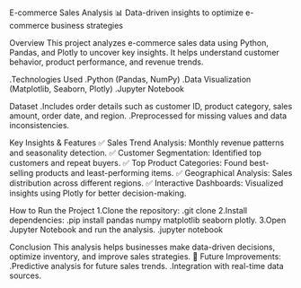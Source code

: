 E-commerce Sales Analysis
📊 Data-driven insights to optimize e-commerce business strategies

Overview
This project analyzes e-commerce sales data using Python, Pandas, and Plotly to uncover key insights. It helps understand customer behavior, product performance, and revenue trends.

.Technologies Used
.Python (Pandas, NumPy)
.Data Visualization (Matplotlib, Seaborn, Plotly)
.Jupyter Notebook


Dataset
.Includes order details such as customer ID, product category, sales amount, order date, and region.
.Preprocessed for missing values and data inconsistencies.

Key Insights & Features
✅ Sales Trend Analysis: Monthly revenue patterns and seasonality detection.
✅ Customer Segmentation: Identified top customers and repeat buyers.
✅ Top Product Categories: Found best-selling products and least-performing items.
✅ Geographical Analysis: Sales distribution across different regions.
✅ Interactive Dashboards: Visualized insights using Plotly for better decision-making.

How to Run the Project
 1.Clone the repository:
  .git clone <repo-link>
 2.Install dependencies:
  .pip install pandas numpy matplotlib seaborn plotly.
 3.Open Jupyter Notebook and run the analysis.
  .jupyter notebook


Conclusion
 This analysis helps businesses make data-driven decisions, optimize inventory, and improve sales strategies.
 🚀 Future Improvements:
 .Predictive analysis for future sales trends.
 .Integration with real-time data sources.

  
